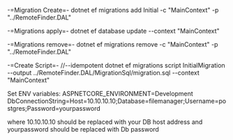 -=Migration Create=-
dotnet ef migrations add Initial -c "MainContext" -p "../RemoteFinder.DAL"

-=Migrations apply=-
dotnet ef database update --context "MainContext"

-=Migrations remove=-
dotnet ef migrations remove -c "MainContext" -p "../RemoteFinder.DAL"

-=Create Script=- //--idempotent
dotnet ef migrations script InitialMigration --output ../RemoteFinder.DAL/MigrationSql/migration.sql --context "MainContext"


Set ENV variables:
ASPNETCORE_ENVIRONMENT=Development
DbConnectionString=Host=10.10.10.10;Database=filemanager;Username=postgres;Password=yourpassword

where 10.10.10.10 should be replaced with your DB host address
and yourpassword should be replaced with Db password
